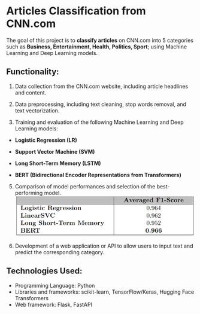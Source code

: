 # Articles Classification from CNN.com
The goal of this project is to **classify articles** on CNN.com into 5 categories such as **Business, Entertainment, Health, Politics, Sport**; using Machine Learning and Deep Learning models.

## Functionality:
1. Data collection from the CNN.com website, including article headlines and content.

2. Data preprocessing, including text cleaning, stop words removal, and text vectorization.

3. Training and evaluation of the following Machine Learning and Deep Learning models:
- **Logistic Regression (LR)**

- **Support Vector Machine (SVM)**

- **Long Short-Term Memory (LSTM)**

- **BERT (Bidirectional Encoder Representations from Transformers)**

5. Comparison of model performances and selection of the best-performing model.
![](https://github.com/npphuong210/CNN-Articles-Classification/blob/main/AIII/Discussion.png?raw=true)


6. Development of a web application or API to allow users to input text and predict the corresponding category.

## Technologies Used:

- Programming Language: Python
- Libraries and frameworks: scikit-learn, TensorFlow/Keras, Hugging Face Transformers
- Web framework: Flask, FastAPI
